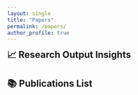```yaml
---
layout: single
title: "Papers"
permalink: /papers/
author_profile: true
---
```


<!-- 📊 Sección de estadísticas -->
<h2 style="margin-top: 0.5rem;">📈 Research Output Insights</h2>
<div class="charts-flex">
  <canvas id="quartileChart" width="400" height="300"></canvas>
  <canvas id="yearChart" width="400" height="400"></canvas>
</div>

<!-- 📄 Lista de artículos -->
<h2 style="margin-top: 2rem;">📚 Publications List</h2>
<div id="papers-container"></div>

<!-- Scripts -->
<script src="{{ '/assets/js/papers.js' | relative_url }}"></script>
<link rel="stylesheet" href="{{ '/assets/css/papers.css' | relative_url }}">
